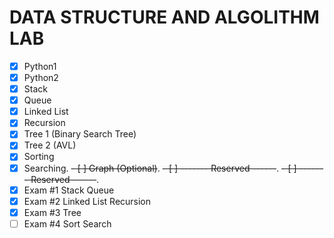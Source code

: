 # DATA STRUCTURE AND ALGOLITHM LAB
- [x] Python1
- [x] Python2
- [x] Stack
- [x] Queue
- [x] Linked List
- [x] Recursion
- [X] Tree 1 (Binary Search Tree)
- [x] Tree 2 (AVL)
- [x] Sorting
- [x] Searching.
~~- [ ] Graph (Optional)~~.
~~- [ ] ------- Reserved ------~~.
~~- [ ] ------- Reserved ------~~.
- [X] Exam #1 Stack Queue
- [x] Exam #2 Linked List Recursion
- [x] Exam #3 Tree
- [ ] Exam #4 Sort Search
